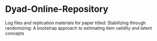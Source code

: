 # Dyad-Online-Repository
Log files and replication materials for paper titled: Stabilizing through randomizing: A bootstrap approach to estimating item validity and latent concepts

